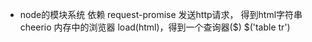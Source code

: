 - node的模块系统
   依赖 request-promise 发送http请求， 得到html字符串
   cheerio 内存中的浏览器 load(html)，得到一个查询器($)
   $('table tr') 